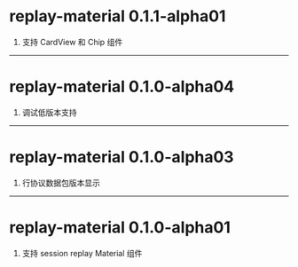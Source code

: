 # replay-material 0.1.1-alpha01
1. 支持 CardView 和 Chip 组件

---
# replay-material 0.1.0-alpha04
1. 调试低版本支持

---
# replay-material 0.1.0-alpha03
1. 行协议数据包版本显示

---
# replay-material 0.1.0-alpha01
1. 支持 session replay Material 组件
